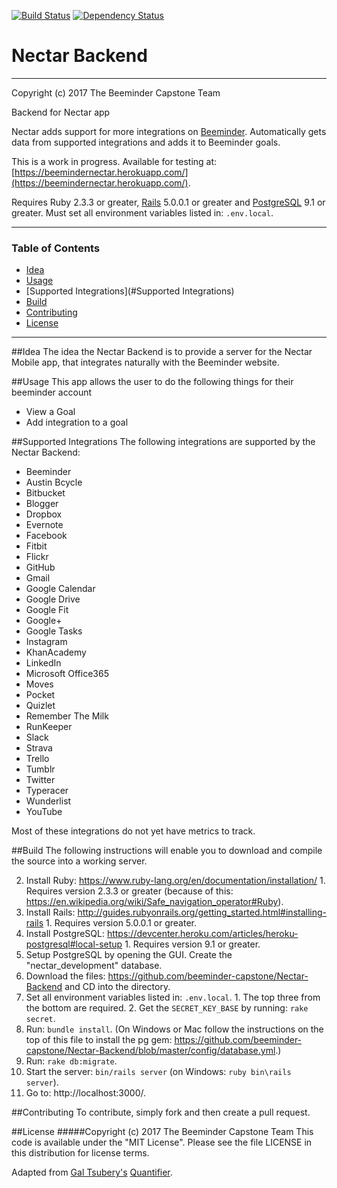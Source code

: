 [![Build Status](https://travis-ci.org/beeminder-capstone/Nectar-Backend.svg?branch=master)](https://travis-ci.org/beeminder-capstone/Nectar-Backend)
[![Dependency Status](https://www.versioneye.com/user/projects/58acea064ca76f0047de1862/badge.svg?style=flat)](https://www.versioneye.com/user/projects/58acea064ca76f0047de1862)

# Nectar Backend
---
Copyright (c) 2017 The Beeminder Capstone Team

Backend for Nectar app

Nectar adds support for more integrations on [Beeminder](https://www.beeminder.com/). Automatically gets data from supported integrations and adds it to Beeminder goals.

This is a work in progress. Available for testing at: [https://beemindernectar.herokuapp.com/](https://beemindernectar.herokuapp.com/).

Requires Ruby 2.3.3 or greater, [Rails](http://guides.rubyonrails.org/getting_started.html) 5.0.0.1 or greater and [PostgreSQL](https://devcenter.heroku.com/articles/heroku-postgresql#local-setup) 9.1 or greater. Must set all environment variables listed in: `.env.local`.


---

### Table of Contents
 - [Idea](#Idea)
 - [Usage](#usage)
 - [Supported Integrations](#Supported Integrations)
 - [Build](#build)
 - [Contributing](#contributing)
 - [License](#license)
 
---


##Idea
The idea the Nectar Backend is to provide a server for the Nectar Mobile app, that integrates naturally with the Beeminder website.

##Usage
This app allows the user to do the following things for their beeminder account

 * View a Goal
 * Add integration to a goal
 

##Supported Integrations
The following integrations are supported by the Nectar Backend:

* Beeminder
* Austin Bcycle
* Bitbucket
* Blogger
* Dropbox
* Evernote
* Facebook
* Fitbit
* Flickr
* GitHub
* Gmail
* Google Calendar
* Google Drive
* Google Fit
* Google+
* Google Tasks
* Instagram
* KhanAcademy
* LinkedIn
* Microsoft Office365
* Moves
* Pocket
* Quizlet
* Remember The Milk
* RunKeeper
* Slack
* Strava
* Trello
* Tumblr
* Twitter
* Typeracer
* Wunderlist
* YouTube

Most of these integrations do not yet have metrics to track.


##Build
The following instructions will enable you to download and compile the source into a working server.


2.    Install Ruby: https://www.ruby-lang.org/en/documentation/installation/
    1.    Requires version 2.3.3 or greater (because of this: https://en.wikipedia.org/wiki/Safe_navigation_operator#Ruby).
3.    Install Rails: http://guides.rubyonrails.org/getting_started.html#installing-rails
    1.    Requires version 5.0.0.1 or greater.
4.    Install PostgreSQL: https://devcenter.heroku.com/articles/heroku-postgresql#local-setup
    1.    Requires version 9.1 or greater.
5.    Setup PostgreSQL by opening the GUI. Create the "nectar_development" database.
6.    Download the files: https://github.com/beeminder-capstone/Nectar-Backend and CD into the directory.
7.    Set all environment variables listed in: `.env.local`.
    1.    The top three from the bottom are required.
    2.    Get the `SECRET_KEY_BASE` by running: `rake secret`.
8.    Run: `bundle install`. (On Windows or Mac follow the instructions on the top of this file to install the pg gem: https://github.com/beeminder-capstone/Nectar-Backend/blob/master/config/database.yml.)
9.    Run: `rake db:migrate`.
10.    Start the server: `bin/rails server` (on Windows: `ruby bin\rails server`).
11.    Go to: http://localhost:3000/.

##Contributing
To contribute, simply fork and then create a pull request. 

##License
#####Copyright (c) 2017 The Beeminder Capstone Team
This code is available under the "MIT License".
Please see the file LICENSE in this distribution for license terms.

Adapted from [Gal Tsubery's](https://github.com/tsubery/) [Quantifier](https://github.com/tsubery/quantifier/).
